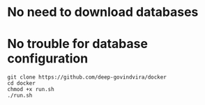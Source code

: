 # No need to download databases
# No trouble for database configuration

```
git clone https://github.com/deep-govindvira/docker
cd docker
chmod +x run.sh
./run.sh
``` 